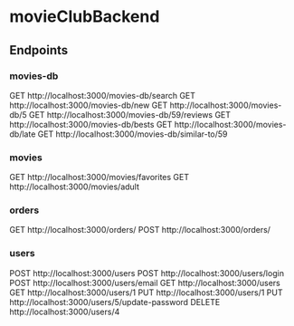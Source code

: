 # movieClubBackend

## Endpoints

### movies-db

GET    http://localhost:3000/movies-db/search
GET    http://localhost:3000/movies-db/new
GET    http://localhost:3000/movies-db/5
GET    http://localhost:3000/movies-db/59/reviews
GET    http://localhost:3000/movies-db/bests
GET    http://localhost:3000/movies-db/late
GET    http://localhost:3000/movies-db/similar-to/59

### movies

GET    http://localhost:3000/movies/favorites
GET    http://localhost:3000/movies/adult

### orders

GET    http://localhost:3000/orders/
POST   http://localhost:3000/orders/

### users

POST   http://localhost:3000/users
POST   http://localhost:3000/users/login
POST   http://localhost:3000/users/email
GET    http://localhost:3000/users
GET    http://localhost:3000/users/1
PUT    http://localhost:3000/users/1
PUT    http://localhost:3000/users/5/update-password
DELETE http://localhost:3000/users/4


